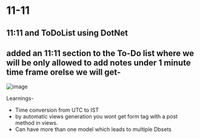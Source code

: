# 11-11
## **11:11 and ToDoList using DotNet**

added an 11:11 section to the To-Do list where we will be only allowed to add notes under 1 minute time frame orelse we will get- 
---
![image](https://github.com/Yooosless/11-11/assets/81465960/48911106-1b19-47d4-a481-db57ec02261f)

Learnings-
* Time conversion from UTC to IST 
* by automatic views generation you wont get form tag with a post method in views.
* Can have more than one model which leads to multiple Dbsets
